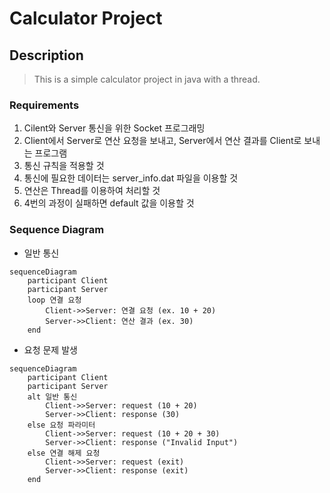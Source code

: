 # Calculator Project

## Description

> This is a simple calculator project in java with a thread.

### Requirements

1. Cilent와 Server 통신을 위한 Socket 프로그래밍
2. Client에서 Server로 연산 요청을 보내고, Server에서 연산 결과를 Client로 보내는 프로그램
3. 통신 규칙을 적용할 것
4. 통신에 필요한 데이터는 server_info.dat 파일을 이용할 것
5. 연산은 Thread를 이용하여 처리할 것
6. 4번의 과정이 실패하면 default 값을 이용할 것

### Sequence Diagram

- 일반 통신
```mermaid
sequenceDiagram
    participant Client
    participant Server
    loop 연결 요청
        Client->>Server: 연결 요청 (ex. 10 + 20)
        Server->>Client: 연산 결과 (ex. 30)
    end
```

- 요청 문제 발생
```mermaid
sequenceDiagram
    participant Client
    participant Server
    alt 일반 통신
        Client->>Server: request (10 + 20)
        Server->>Client: response (30)
    else 요청 파라미터
        Client->>Server: request (10 + 20 + 30)
        Server->>Client: response ("Invalid Input")
    else 연결 해제 요청
        Client->>Server: request (exit)
        Server->>Client: response (exit)
    end
    
```